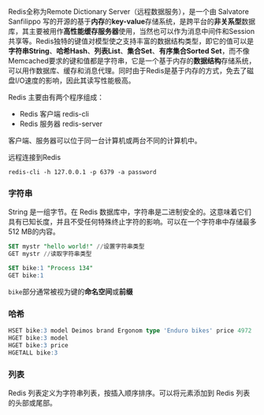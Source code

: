 Redis全称为Remote Dictionary Server（远程数据服务），是一个由 Salvatore Sanfilippo 写的开源的基于**内存**的**key-value**存储系统，是跨平台的**非关系型**数据库，其主要被用作**高性能缓存服务器**使用，当然也可以作为消息中间件和Session共享等。Redis独特的键值对模型使之支持丰富的数据结构类型，即它的值可以是**字符串String**、**哈希Hash**、**列表List**、**集合Set**、**有序集合Sorted Set**，而不像Memcached要求的键和值都是字符串，它是一个基于内存的**数据结构**存储系统，可以用作数据库、缓存和消息代理。同时由于Redis是基于内存的方式，免去了磁盘I/O速度的影响，因此其读写性能极高。



Redis 主要由有两个程序组成：

- Redis 客户端 redis-cli
- Redis 服务器 redis-server

客户端、服务器可以位于同一台计算机或两台不同的计算机中。



远程连接到Redis

```shell
redis-cli -h 127.0.0.1 -p 6379 -a password
```









### 字符串

String 是一组字节。在 Redis 数据库中，字符串是二进制安全的。这意味着它们具有已知长度，并且不受任何特殊终止字符的影响。可以在一个字符串中存储最多 512 MB的内容。

```sql
SET mystr "hello world!" //设置字符串类型
GET mystr //读取字符串类型
```



```sql
SET bike:1 "Process 134"
GET bike:1
```

`bike`部分通常被视为键的**命名空间**或**前缀**



### 哈希

```sql
HSET bike:3 model Deimos brand Ergonom type 'Enduro bikes' price 4972
HGET bike:3 model
HGET bike:3 price
HGETALL bike:3
```



### 列表

Redis 列表定义为字符串列表，按插入顺序排序。可以将元素添加到 Redis 列表的头部或尾部。